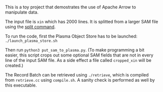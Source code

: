 This is a toy project that demostrates the use of Apache Arrow to manipulate data.

The input file is `xin` which has 2000 lines.
It is splitted from a larger SAM file using the [split command](https://stackoverflow.com/questions/2016894/how-to-split-a-large-text-file-into-smaller-files-with-equal-number-of-lines).

To run the code, first the Plasma Object Store has to be launched: `./launch_plasma_store.sh`

Then run `python3 put_sam_to_plasma.py`.
(To make programming a bit easier, this script crops out some optional SAM fields that are not in every line of the input SAM file.
As a side effect a file called `cropped_xin` will be created.)

The Record Batch can be retrieved using `./retrieve`, which is compiled from `retrieve.cc` using `compile.sh`.
A sanity check is performed as well by this executable.
